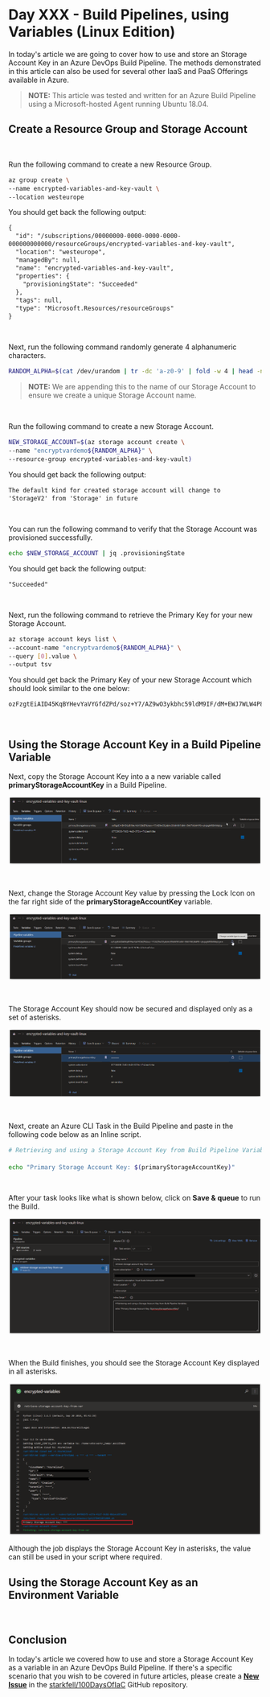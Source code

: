 # Day XXX - Build Pipelines, using Variables (Linux Edition)

In today's article we are going to cover how to use and store an Storage Account Key in an Azure DevOps Build Pipeline. The methods demonstrated in this article can also be used for several other IaaS and PaaS Offerings available in Azure.

> **NOTE:** This article was tested and written for an Azure Build Pipeline using a Microsoft-hosted Agent running Ubuntu 18.04.

## Create a Resource Group and Storage Account

<br />

Run the following command to create a new Resource Group.

```bash
az group create \
--name encrypted-variables-and-key-vault \
--location westeurope
```

You should get back the following output:

```console
{
  "id": "/subscriptions/00000000-0000-0000-0000-000000000000/resourceGroups/encrypted-variables-and-key-vault",
  "location": "westeurope",
  "managedBy": null,
  "name": "encrypted-variables-and-key-vault",
  "properties": {
    "provisioningState": "Succeeded"
  },
  "tags": null,
  "type": "Microsoft.Resources/resourceGroups"
}
```

<br />

Next, run the following command randomly generate 4 alphanumeric characters.

```bash
RANDOM_ALPHA=$(cat /dev/urandom | tr -dc 'a-z0-9' | fold -w 4 | head -n 1)
```

> **NOTE:** We are appending this to the name of our Storage Account to ensure we create a unique Storage Account name.

<br />

Run the following command to create a new Storage Account.

```bash
NEW_STORAGE_ACCOUNT=$(az storage account create \
--name "encryptvardemo${RANDOM_ALPHA}" \
--resource-group encrypted-variables-and-key-vault)
```

You should get back the following output:

```console
The default kind for created storage account will change to 'StorageV2' from 'Storage' in future
```

<br />

You can run the following command to verify that the Storage Account was provisioned successfully.

```bash
echo $NEW_STORAGE_ACCOUNT | jq .provisioningState
```

You should get back the following output:

```console
"Succeeded"
```

<br />

Next, run the following command to retrieve the Primary Key for your new Storage Account.

```bash
az storage account keys list \
--account-name "encryptvardemo${RANDOM_ALPHA}" \
--query [0].value \
--output tsv
```

You should get back the Primary Key of your new Storage Account which should look similar to the one below:

```console
ozFzgtEiAID45KqBYHevYaVYGfdZPd/soz+Y7/AZ9wO3ykbhc59ldM9IF/dM+EWJ7WLW4P8+qhsjsgMRSMWqUg==
```

<br />

## Using the Storage Account Key in a Build Pipeline Variable

Next, copy the Storage Account Key into a a new variable called **primaryStorageAccountKey** in a Build Pipeline.

![001](../images/_daydraft1/day.xxx.build.pipes.encrypted.variables.linux.001.png)

<br />

Next, change the Storage Account Key value by pressing the Lock Icon on the far right side of the **primaryStorageAccountKey** variable.

![002](../images/_daydraft1/day.xxx.build.pipes.encrypted.variables.linux.002.png)

<br />

The Storage Account Key should now be secured and displayed only as a set of asterisks.

![003](../images/_daydraft1/day.xxx.build.pipes.encrypted.variables.linux.003.png)

<br />

Next, create an Azure CLI Task in the Build Pipeline and paste in the following code below as an Inline script.

```bash
# Retrieving and using a Storage Account Key from Build Pipeline Variables.

echo "Primary Storage Account Key: $(primaryStorageAccountKey)"
```

<br />

After your task looks like what is shown below, click on **Save & queue** to run the Build.

![004](../images/_daydraft1/day.xxx.build.pipes.encrypted.variables.linux.004.png)

<br />

When the Build finishes, you should see the Storage Account Key displayed in all asterisks.

![005](../images/_daydraft1/day.xxx.build.pipes.encrypted.variables.linux.005.png)

Although the job displays the Storage Account Key in asterisks, the value can still be used in your script where required.

## Using the Storage Account Key as an Environment Variable

<br />

## Conclusion

In today's article we covered how to use and store a Storage Account Key as a variable in an Azure DevOps Build Pipeline. If there's a specific scenario that you wish to be covered in future articles, please create a **[New Issue](https://github.com/starkfell/100DaysOfIaC/issues)** in the [starkfell/100DaysOfIaC](https://github.com/starkfell/100DaysOfIaC/) GitHub repository.
